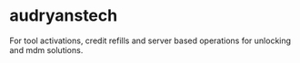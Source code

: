 # audryanstech
For tool activations, credit refills and server based operations for unlocking and mdm solutions.
